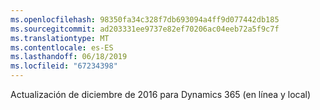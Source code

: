 ```yaml
---
ms.openlocfilehash: 98350fa34c328f7db693094a4ff9d077442db185
ms.sourcegitcommit: ad203331ee9737e82ef70206ac04eeb72a5f9c7f
ms.translationtype: MT
ms.contentlocale: es-ES
ms.lasthandoff: 06/18/2019
ms.locfileid: "67234398"
---
```

Actualización de diciembre de 2016 para Dynamics 365 (en línea y local)
